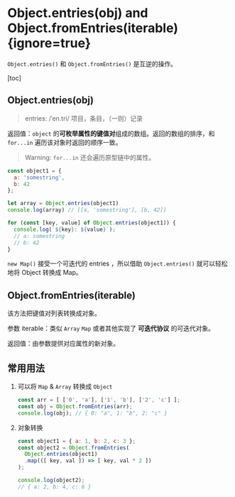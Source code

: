 # Object.entries(obj) and Object.fromEntries(iterable)  {ignore=true}

`Object.entries()` 和 `Object.fromEntries()` 是互逆的操作。

[toc]

## Object.entries(obj)

> entries: /ˈen.tri/ 项目，条目，（一则）记录

返回值：`object` 的**可枚举属性的键值对**组成的数组。返回的数组的排序，和 `for...in` 遍历该对象时返回的顺序一致。

> Warning: 
> `for...in` 还会遍历原型链中的属性。

```javascript
const object1 = {
  a: 'somestring',
  b: 42
};

let array = Object.entries(object1)
console.log(array) // [[a, 'somestring'], [b, 42]]

for (const [key, value] of Object.entries(object1)) {
  console.log(`${key}: ${value}`);
  // a: somestring
  // b: 42
}
```

`new Map()` 接受一个可迭代的 entries ，所以借助 `Object.entries()` 就可以轻松地将 Object 转换成 Map。

## Object.fromEntries(iterable)

该方法把键值对列表转换成对象。

参数 iterable：类似 `Array` `Map` 或者其他实现了 **可迭代协议** 的可迭代对象。

返回值：由参数提供对应属性的新对象。

## 常用用法

1. 可以将 `Map` & `Array` 转换成 `Object`
    ```js
    const arr = [ ['0', 'a'], ['1', 'b'], ['2', 'c'] ];
    const obj = Object.fromEntries(arr);
    console.log(obj); // { 0: "a", 1: "b", 2: "c" }
    ```

2. 对象转换
    ```js
    const object1 = { a: 1, b: 2, c: 3 };
    const object2 = Object.fromEntries(
      Object.entries(object1)
      .map(([ key, val ]) => [ key, val * 2 ])
    );

    console.log(object2);
    // { a: 2, b: 4, c: 6 }
    ```